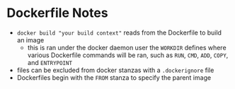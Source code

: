 # Dockerfile Notes

- `docker build "your build context"` reads from the Dockerfile to build an image
  - this is ran under the docker daemon user
the `WORKDIR` defines where various Dockerfile commands will be ran, such as `RUN`, `CMD`, `ADD`, `COPY`, and `ENTRYPOINT`
- files can be excluded from docker stanzas with a `.dockerignore` file
- Dockerfiles begin with the `FROM` stanza to specify the parent image
